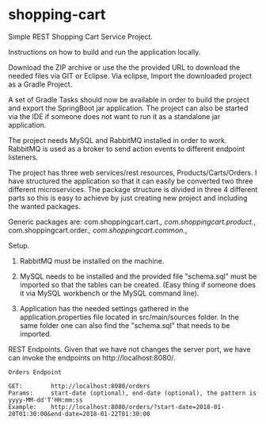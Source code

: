 # shopping-cart

Simple REST Shopping Cart Service Project.

Instructions on how to build and run the application locally.

Download the ZIP archive or use the the provided URL to download the needed files via GIT or Eclipse.
Via eclipse, Import the downloaded project as a Gradle Project.

A set of Gradle Tasks should now be available in order to build the project and export the SpringBoot jar application.
The project can also be started via the IDE if someone does not want to run it as a standalone jar application.

The project needs MySQL and RabbitMQ installed in order to work.
RabbitMQ is used as a broker to send action events to different endpoint listeners.

The project has three web services/rest resources, Products/Carts/Orders. 
I have structured the application so that it can easily be converted two three different microservices.
The package structure is divided in three 4 different parts so this is easy to achieve by just creating new project and including the wanted packages.

Generic packages are:
    com.shoppingcart.cart.*,
    com.shoppingcart.product.*,
    com.shoppingcart.order.*,
    com.shoppingcart.common.*,


Setup.

1.  RabbitMQ must be installed on the machine.

2.  MySQL needs to be installed and the provided file "schema.sql" must be imported so that the tables can be created.
    (Easy thing if someone does it via MySQL workbench or the MySQL command line).

3.  Application has the needed settings gathered in the application.properties file located in src/main/sources folder.
    In the same folder one can also find the "schema.sql" that needs to be imported.


REST Endpoints. 
    Given that we have not changes the server port, 
    we have can invoke the endpoints on http://localhost:8080/.

    Orders Endpoint

    GET:        http://localhost:8080/orders
    Params:     start-date (optional), end-date (optional), the pattern is yyyy-MM-dd'T'HH:mm:ss
    Example:    http://localhost:8080/orders/?start-date=2018-01-20T01:30:00&end-date=2018-01-22T01:30:00



